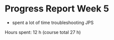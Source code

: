 # Progress Report Week 5

- spent a lot of time troubleshooting JPS

Hours spent: 12 h (course total 27 h)
